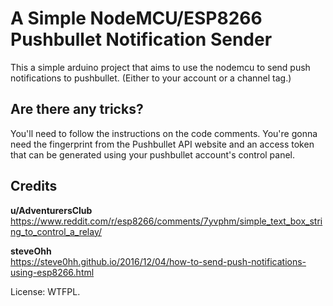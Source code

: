 # A Simple NodeMCU/ESP8266 Pushbullet Notification Sender

This a simple arduino project that aims to use the nodemcu to send push notifications to pushbullet. (Either to your account or a channel tag.)

## Are there any tricks?

You'll need to follow the instructions on the code comments. You're gonna need the fingerprint from the Pushbullet API website and an access token that can be generated using your pushbullet account's control panel.

## Credits
  
**u/AdventurersClub**  
https://www.reddit.com/r/esp8266/comments/7yvphm/simple_text_box_string_to_control_a_relay/  
  
**steveOhh**  
https://steve0hh.github.io/2016/12/04/how-to-send-push-notifications-using-esp8266.html  


License: WTFPL.    
